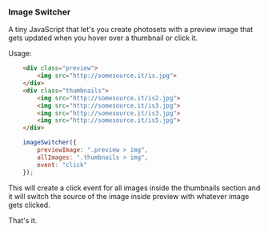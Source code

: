 ### Image Switcher

A tiny JavaScript that let's you create photosets with a preview image that gets updated when you hover over a thumbnail or click it.

Usage:

````html
    <div class="preview">
        <img src="http://somesource.it/is.jpg">
    </div>
    <div class="thumbnails">
        <img src="http://somesource.it/is2.jpg">
        <img src="http://somesource.it/is3.jpg">
        <img src="http://somesource.it/is3.jpg">
        <img src="http://somesource.it/is5.jpg">
    </div>
````
````javascript
    imageSwitcher({
        previewImage: ".preview > img",
        allImages: ".thumbnails > img",
        event: "click"
    });
````
This will create a click event for all images inside the thumbnails section and it will switch the source of the image inside preview with whatever image gets clicked. 

That's it.